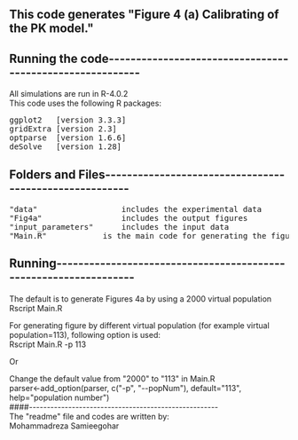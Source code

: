 ## This code generates "Figure 4 (a) Calibrating of the PK model." 

## Running the code---------------------------------------------------------
All simulations are run in R-4.0.2   
This code uses the following R packages: 
<pre>
ggplot2   [version 3.3.3]  
gridExtra [version 2.3]  
optparse  [version 1.6.6]  
deSolve   [version 1.28] 
</pre>
## Folders and Files-------------------------------------------------------
<pre>
"data"        			includes the experimental data  
"Fig4a"     			includes the output figures  
"input_parameters" 		includes the input data  
"Main.R" 			is the main code for generating the figure 4a  
</pre>
## Running-----------------------------------------------------------------
The default is to generate  Figures 4a by using a 2000 virtual population   
	Rscript Main.R  
	
For generating figure by different virtual population (for example virtual population=113), following option is used:  
    Rscript Main.R -p 113  
    
Or  

Change the default value from "2000" to "113" in Main.R  
parser<-add_option(parser, c("-p", "--popNum"), default="113", help="population number")  
####-----------------------------------------------------  
The "readme" file and codes are written by:   
Mohammadreza Samieegohar

